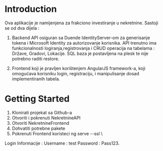 # Introduction 
Ova aplikacije je namijenjena za frakciono investiranje u nekretnine. Sastoji se od dva dijela :
1. Backend API osiguran sa Duende IdentityServer-om za generisanje tokena i Microsoft Identity za autorizovanje korisnika.
API trenutno ima funkcionalnosti logiranja,registrovanja i CRUD operacija na tabelama : Države, Gradovi, Lokacije.
SQL baza je postavljena na plesk te nije potrebno raditi restore. 

2. Frontend koji je pravljen korištenjem AngularJS framework-a, koji omogućava korisniku login, registraciju, i manipulisanje dosad implementiranih tabela.

# Getting Started
1.  Klonirati projekat sa Github-a 
2.  Otvoriti i pokrenuti NekretnineAPI 
3.  Otvoriti NekretnineFrontend
4.  Dohvatiti potrebne pakete
5.   Pokrenuti Frontend koristeci ng serve --ssl \

Login Informacije : 
Username : test
Password : Pass123.
